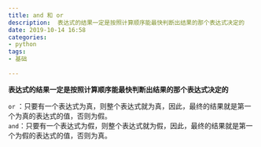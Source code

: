 ```yaml
---
title: and 和 or  
description:  表达式的结果一定是按照计算顺序能最快判断出结果的那个表达式决定的  
date: 2019-10-14 16:58  
categories:
- python   
tags:  
- 基础  
 
---
```

**表达式的结果一定是按照计算顺序能最快判断出结果的那个表达式决定的**

`or` ：只要有一个表达式为真，则整个表达式就为真，因此，最终的结果就是第一个为真的表达式的值，否则为假。  
`and`：只要有一个表达式为假，则整个表达式就为假，因此，最终的结果就是第一个为假的表达式的值，否则为真。